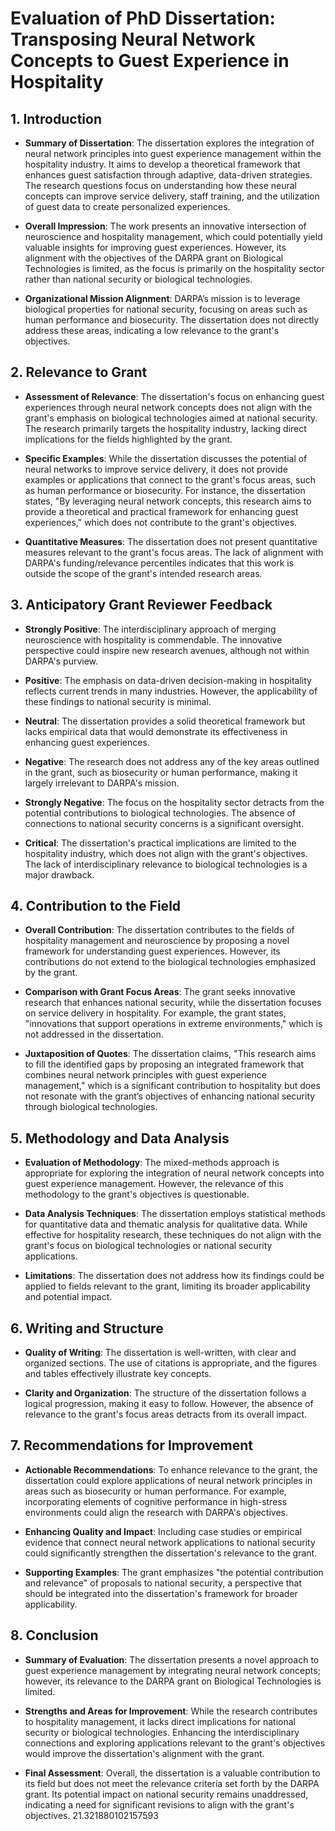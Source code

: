 # Evaluation of PhD Dissertation: Transposing Neural Network Concepts to Guest Experience in Hospitality

## 1. Introduction
- **Summary of Dissertation**: The dissertation explores the integration of neural network principles into guest experience management within the hospitality industry. It aims to develop a theoretical framework that enhances guest satisfaction through adaptive, data-driven strategies. The research questions focus on understanding how these neural concepts can improve service delivery, staff training, and the utilization of guest data to create personalized experiences.

- **Overall Impression**: The work presents an innovative intersection of neuroscience and hospitality management, which could potentially yield valuable insights for improving guest experiences. However, its alignment with the objectives of the DARPA grant on Biological Technologies is limited, as the focus is primarily on the hospitality sector rather than national security or biological technologies.

- **Organizational Mission Alignment**: DARPA’s mission is to leverage biological properties for national security, focusing on areas such as human performance and biosecurity. The dissertation does not directly address these areas, indicating a low relevance to the grant's objectives.

## 2. Relevance to Grant
- **Assessment of Relevance**: The dissertation's focus on enhancing guest experiences through neural network concepts does not align with the grant's emphasis on biological technologies aimed at national security. The research primarily targets the hospitality industry, lacking direct implications for the fields highlighted by the grant.

- **Specific Examples**: While the dissertation discusses the potential of neural networks to improve service delivery, it does not provide examples or applications that connect to the grant's focus areas, such as human performance or biosecurity. For instance, the dissertation states, "By leveraging neural network concepts, this research aims to provide a theoretical and practical framework for enhancing guest experiences," which does not contribute to the grant's objectives.

- **Quantitative Measures**: The dissertation does not present quantitative measures relevant to the grant's focus areas. The lack of alignment with DARPA's funding/relevance percentiles indicates that this work is outside the scope of the grant's intended research areas.

## 3. Anticipatory Grant Reviewer Feedback
- **Strongly Positive**: The interdisciplinary approach of merging neuroscience with hospitality is commendable. The innovative perspective could inspire new research avenues, although not within DARPA's purview.

- **Positive**: The emphasis on data-driven decision-making in hospitality reflects current trends in many industries. However, the applicability of these findings to national security is minimal.

- **Neutral**: The dissertation provides a solid theoretical framework but lacks empirical data that would demonstrate its effectiveness in enhancing guest experiences.

- **Negative**: The research does not address any of the key areas outlined in the grant, such as biosecurity or human performance, making it largely irrelevant to DARPA's mission.

- **Strongly Negative**: The focus on the hospitality sector detracts from the potential contributions to biological technologies. The absence of connections to national security concerns is a significant oversight.

- **Critical**: The dissertation's practical implications are limited to the hospitality industry, which does not align with the grant's objectives. The lack of interdisciplinary relevance to biological technologies is a major drawback.

## 4. Contribution to the Field
- **Overall Contribution**: The dissertation contributes to the fields of hospitality management and neuroscience by proposing a novel framework for understanding guest experiences. However, its contributions do not extend to the biological technologies emphasized by the grant.

- **Comparison with Grant Focus Areas**: The grant seeks innovative research that enhances national security, while the dissertation focuses on service delivery in hospitality. For example, the grant states, "innovations that support operations in extreme environments," which is not addressed in the dissertation.

- **Juxtaposition of Quotes**: The dissertation claims, "This research aims to fill the identified gaps by proposing an integrated framework that combines neural network principles with guest experience management," which is a significant contribution to hospitality but does not resonate with the grant’s objectives of enhancing national security through biological technologies.

## 5. Methodology and Data Analysis
- **Evaluation of Methodology**: The mixed-methods approach is appropriate for exploring the integration of neural network concepts into guest experience management. However, the relevance of this methodology to the grant's objectives is questionable.

- **Data Analysis Techniques**: The dissertation employs statistical methods for quantitative data and thematic analysis for qualitative data. While effective for hospitality research, these techniques do not align with the grant's focus on biological technologies or national security applications.

- **Limitations**: The dissertation does not address how its findings could be applied to fields relevant to the grant, limiting its broader applicability and potential impact.

## 6. Writing and Structure
- **Quality of Writing**: The dissertation is well-written, with clear and organized sections. The use of citations is appropriate, and the figures and tables effectively illustrate key concepts.

- **Clarity and Organization**: The structure of the dissertation follows a logical progression, making it easy to follow. However, the absence of relevance to the grant's focus areas detracts from its overall impact.

## 7. Recommendations for Improvement
- **Actionable Recommendations**: To enhance relevance to the grant, the dissertation could explore applications of neural network principles in areas such as biosecurity or human performance. For example, incorporating elements of cognitive performance in high-stress environments could align the research with DARPA's objectives.

- **Enhancing Quality and Impact**: Including case studies or empirical evidence that connect neural network applications to national security could significantly strengthen the dissertation's relevance to the grant.

- **Supporting Examples**: The grant emphasizes "the potential contribution and relevance" of proposals to national security, a perspective that should be integrated into the dissertation's framework for broader applicability.

## 8. Conclusion
- **Summary of Evaluation**: The dissertation presents a novel approach to guest experience management by integrating neural network concepts; however, its relevance to the DARPA grant on Biological Technologies is limited.

- **Strengths and Areas for Improvement**: While the research contributes to hospitality management, it lacks direct implications for national security or biological technologies. Enhancing the interdisciplinary connections and exploring applications relevant to the grant's objectives would improve the dissertation's alignment with the grant.

- **Final Assessment**: Overall, the dissertation is a valuable contribution to its field but does not meet the relevance criteria set forth by the DARPA grant. Its potential impact on national security remains unaddressed, indicating a need for significant revisions to align with the grant's objectives. 21.321880102157593